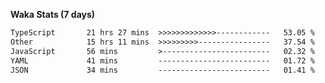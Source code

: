 
<b>Waka Stats (7 days)</b>

<!--START_SECTION:waka-->

```txt
TypeScript       21 hrs 27 mins  >>>>>>>>>>>>>------------   53.05 %
Other            15 hrs 11 mins  >>>>>>>>>----------------   37.54 %
JavaScript       56 mins         >------------------------   02.32 %
YAML             41 mins         -------------------------   01.72 %
JSON             34 mins         -------------------------   01.41 %
```

<!--END_SECTION:waka-->
